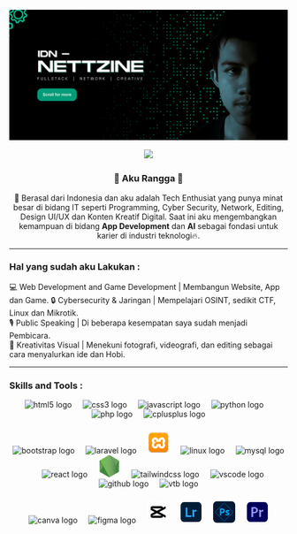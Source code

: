 ![Rangga a.k.a NettZine](img/banner.png)

<p align="center">
  <img src="https://readme-typing-svg.demolab.com?font=Roboto&duration=3000&pause=1000&color=00C495&center=true&vCenter=true&width=435&lines=Welcome+to+IDN-NettZine!;Fullstack+Dev+%7C+Network+%7C+Creative;Suka+mempelajari+hal+baru!">
</p>


<h3 align="center">👋 Aku Rangga 👋</h3>
<p align="center">
🚀 Berasal dari Indonesia dan aku adalah Tech Enthusiat yang punya minat besar di bidang IT seperti Programming, Cyber Security, Network, Editing, Design UI/UX dan Konten Kreatif Digital. Saat ini aku mengembangkan kemampuan di bidang <b>App Development</b> dan <b>AI</b> sebagai fondasi untuk karier di industri teknologi🔥.
</p>

---

### **Hal yang sudah aku Lakukan** :

💻 Web Development and Game Development | Membangun Website, App dan Game. 
🔒 Cybersecurity & Jaringan | Mempelajari OSINT, sedikit CTF, Linux dan Mikrotik.  
🎙️ Public Speaking | Di beberapa kesempatan saya sudah menjadi Pembicara.  
🎨 Kreativitas Visual | Menekuni fotografi, videografi, dan editing sebagai cara menyalurkan ide dan Hobi.


---

### **Skills and Tools** :
<div align="center">
  <img src="https://cdn.jsdelivr.net/gh/devicons/devicon/icons/html5/html5-original.svg" height="40" alt="html5 logo"  />
  <img width="12" />
  <img src="https://cdn.jsdelivr.net/gh/devicons/devicon/icons/css3/css3-original.svg" height="40" alt="css3 logo"  />
  <img width="12" />
  <img src="https://cdn.jsdelivr.net/gh/devicons/devicon/icons/javascript/javascript-original.svg" height="40" alt="javascript logo"  />
  <img width="12" />
  <img src="https://cdn.jsdelivr.net/gh/devicons/devicon/icons/python/python-original.svg" height="40" alt="python logo"  />
  <img width="12" />
  <img src="https://cdn.jsdelivr.net/gh/devicons/devicon/icons/php/php-original.svg" height="40" alt="php logo"  />
  <img width="12" />
  <img src="https://cdn.simpleicons.org/c++/00599C" height="40" alt="cplusplus logo"  />
</div>

###

<div align="center">
  <img src="https://cdn.jsdelivr.net/gh/devicons/devicon/icons/bootstrap/bootstrap-original.svg" height="40" alt="bootstrap logo"  />
  <img width="12" />
  <img src="https://cdn.jsdelivr.net/gh/devicons/devicon/icons/laravel/laravel-original.svg" height="40" alt="laravel logo"  />
  <img width="12" />
  <img src="img/xampp.png" height="40" alt="xampp logo"  />
  <img width="12" />
  <img src="https://cdn.jsdelivr.net/gh/devicons/devicon/icons/linux/linux-original.svg" height="40" alt="linux logo"  />
  <img width="12" />
  <img src="https://cdn.jsdelivr.net/gh/devicons/devicon/icons/mysql/mysql-original.svg" height="40" alt="mysql logo"  />
  <img width="12" />
  <img width="12" />
  <img src="https://cdn.jsdelivr.net/gh/devicons/devicon/icons/react/react-original.svg" height="40" alt="react logo"  />
  <img width="12" />
  <img src="https://raw.githubusercontent.com/github/explore/80688e429a7d4ef2fca1e82350fe8e3517d3494d/topics/nodejs/nodejs.png" height="40" alt="node logo"  />
  <img width="12" />
  <img src="https://cdn.jsdelivr.net/gh/devicons/devicon/icons/tailwindcss/tailwindcss-original-wordmark.svg" height="40" alt="tailwindcss logo"  />
  <img width="12" />
  <img src="https://cdn.jsdelivr.net/gh/devicons/devicon/icons/vscode/vscode-original.svg" height="40" alt="vscode logo"  />
  <img width="12" />
  <img src="https://cdn.pixabay.com/photo/2022/01/30/13/33/github-6980894_960_720.png" height="40" alt="github logo"  />
  <img width="12" />
  <img src="https://images.icon-icons.com/2699/PNG/512/virtualbox_logo_icon_169253.png" height="40" alt="vtb logo"  />
</div>

###

<div align="center">
  <img src="https://cdn.jsdelivr.net/gh/devicons/devicon/icons/canva/canva-original.svg" height="40" alt="canva logo"  />
  <img width="12" />
  <img src="https://cdn.jsdelivr.net/gh/devicons/devicon/icons/figma/figma-original.svg" height="40" alt="figma logo"  />
  <img width="12" />
  <img src="img/CapCut_logo.png" height="40" alt="cc logo"  style="border-radius: 10px;"/>
  <img width="12" />
  <img src="img/lr.png" height="40" alt="lr logo"  />
  <img width="12" />
  <img src="img/ps.png" height="40" alt="photoshop logo"  />
  <img width="12" />
  <img src="img/pr.png" height="40" alt="premierepro logo"  />
</div>




<!-- 
<div align="left">
  <img alt="HTML5" width="30px" style="margin-right: 10px;" src="https://cdn.jsdelivr.net/gh/devicons/devicon/icons/html5/html5-original.svg" />
  <img alt="CSS3" width="30px" style="margin-right: 10px;" src="https://cdn.jsdelivr.net/gh/devicons/devicon/icons/css3/css3-original.svg" />
  <img alt="JavaScript" width="30px" style="margin-right: 10px;" src="https://raw.githubusercontent.com/github/explore/80688e429a7d4ef2fca1e82350fe8e3517d3494d/topics/javascript/javascript.png" />
  <img alt="PHP" width="30px" style="margin-right: 10px;" src="https://cdn.jsdelivr.net/gh/devicons/devicon/icons/php/php-original.svg" />
  <img alt="React" width="30px" style="margin-right: 10px;" src="https://cdn.jsdelivr.net/gh/devicons/devicon/icons/react/react-original.svg" />
  <img alt="Node.js" width="30px" style="margin-right: 10px;" src="https://raw.githubusercontent.com/github/explore/80688e429a7d4ef2fca1e82350fe8e3517d3494d/topics/nodejs/nodejs.png" />
  <img alt="python" width="30px" style="margin-right: 10px;" src="https://cdn.jsdelivr.net/gh/devicons/devicon/icons/python/python-original.svg" />
  <img alt="My SQL" width="30px" style="margin-right: 10px;" src="https://raw.githubusercontent.com/devicons/devicon/master/icons/mysql/mysql-original-wordmark.svg" />
  <img alt="CPP" width="30px" style="margin-right: 10px;" src="https://raw.githubusercontent.com/devicons/devicon/master/icons/cplusplus/cplusplus-original.svg" />
 
</div>
<br>
<div align="left">
   <img alt="Visual Studio Code" width="30px" style="margin-right: 50px;" src="https://raw.githubusercontent.com/github/explore/80688e429a7d4ef2fca1e82350fe8e3517d3494d/topics/visual-studio-code/visual-studio-code.png" />
   <img alt="Git" width="30px" style="margin-right: 10px;" src="https://raw.githubusercontent.com/github/explore/80688e429a7d4ef2fca1e82350fe8e3517d3494d/topics/git/git.png" />
  <img alt="GitHub" width="30px" style="margin-right: 10px;" src="https://raw.githubusercontent.com/github/explore/78df643247d429f6cc873026c0622819ad797942/topics/github/github.png" />
  <img alt="Terminal" width="30px" style="margin-right: 10px;" src="https://raw.githubusercontent.com/github/explore/80688e429a7d4ef2fca1e82350fe8e3517d3494d/topics/terminal/terminal.png" />
</div>
-->

<!-- 
<div align="left">
<img  alt="Visual Studio Code" width="30px" src="https://raw.githubusercontent.com/github/explore/80688e429a7d4ef2fca1e82350fe8e3517d3494d/topics/visual-studio-code/visual-studio-code.png" />
<img alt="HTML5" width="30px" src="https://cdn.jsdelivr.net/gh/devicons/devicon/icons/html5/html5-original.svg" />
<img alt="CSS3" width="30px" src="https://cdn.jsdelivr.net/gh/devicons/devicon/icons/css3/css3-original.svg" />
<img alt="JavaScript" width="30px" src="https://raw.githubusercontent.com/github/explore/80688e429a7d4ef2fca1e82350fe8e3517d3494d/topics/javascript/javascript.png" />
<img alt="PHP" width="30px" src="https://cdn.jsdelivr.net/gh/devicons/devicon/icons/php/php-original.svg" />
<img alt="React" width="30px" src="https://cdn.jsdelivr.net/gh/devicons/devicon/icons/react/react-original.svg" />
<img alt="Node.js" width="30px" src="https://raw.githubusercontent.com/github/explore/80688e429a7d4ef2fca1e82350fe8e3517d3494d/topics/nodejs/nodejs.png" />
<img alt="python" width="30px" src="https://cdn.jsdelivr.net/gh/devicons/devicon/icons/python/python-original.svg" />
<img alt="My SQL" width="30px" src="https://raw.githubusercontent.com/devicons/devicon/master/icons/mysql/mysql-original-wordmark.svg" />
<img alt="CPP" width="30px" src="https://raw.githubusercontent.com/devicons/devicon/master/icons/cplusplus/cplusplus-original.svg" />
<img alt="Git" width="30px" src="https://raw.githubusercontent.com/github/explore/80688e429a7d4ef2fca1e82350fe8e3517d3494d/topics/git/git.png" />
<img alt="GitHub" width="30px" src="https://raw.githubusercontent.com/github/explore/78df643247d429f6cc873026c0622819ad797942/topics/github/github.png" />
<img alt="Terminal" width="30px" src="https://raw.githubusercontent.com/github/explore/80688e429a7d4ef2fca1e82350fe8e3517d3494d/topics/terminal/terminal.png" />
</div>
 -->
